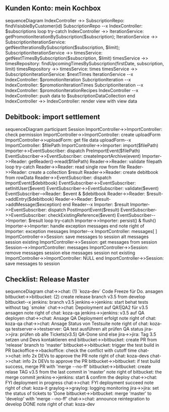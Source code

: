 
## Kunden Konto: mein Kochbox
<div class="mermaid">
sequenceDiagram
    IndexController ->> SubscriptionRepo: findVisisbleByCustomer(id)
    SubscriptionRepo --x IndexController: $subscriptions
    loop try-catch
        IndexController ->> IterationService: getPromotionIterationBySubscription($subscription);
        IterationService ->> SubscriptionIterationService: getNextIterationsBySubscription($subscription, $limit);
        SubscriptionIterationService ->> timesService: getNextTimesBySubscription($subscription, $limit)
        timesService ->> timesRepository: findUpcomingTimesBySubscription(firstDate, subscription, limit)
        timesRepository ->> timesService: times
        timesService ->> SubscriptionIterationService: $nextTimes
        IterationService --x IndexController: $promotionIteration
        SubcriptionIteration --x IndexController: $promotionIterationTimes
        SubcriptionIteration --x IndexController: $promotionIterationRecipes
        IndexController --x IndexController: push data to $subscriptionDataCollection
    end
    IndexController ->> IndexController: render view with view data

</div>


## Debitbook: import settlement
<div class="mermaid">
sequenceDiagram
    participant Session
    ImportController->>ImportController: check permission
    ImportController->>ImportController: create uploadForm
    ImportController->>uploadForm: get file data
    uploadForm--x ImportController: $filePath
    ImportController->>Importer: import($filePath)
    Importer->>EventSubscriber: dispatch PreImportEvent($filePath)
    EventSubscriber->>EventSubscriber: createImportArchive(event)
    Importer->>Reader: getReader()->read($filePath)
    Reader->>Reader: validate filepath
    loop try-catch
        Reader->>Reader: read single row from file
        Reader->>Reader: create a collection $result
        Reader->>Reader: create debitbook from rowData
        Reader->>EventSubscriber: dispatch ImportEvent($debitbook)
        EventSubscriber->>EventSubscriber: setInitUser($event)
        EventSubscriber->>EventSubscriber: validate($event)
        EventSubscriber-->Reader: $event & $debitbook
        Reader->>Reader: $result->addEntry($debitbook)
        Reader->>Reader: $result->addMessage($exception)
    end
    Reader--x Importer:  $result
    Importer->>EventSubscriber: dispatch PostImportEvent($result)
    EventSubscriber->>EventSubscriber: checkExistingReference($event)
    EventSubscriber-->Importer: $result
    loop try-catch
        Importer->>Importer: persist() & flush()
        Importer->>Importer: handle exception messages
    end
    note right of Importer: exception messages
    Importer--x ImportController: messages[ ]
    ImportController->>Session: save messages to session
    alt messages session existing
        ImportController->>Session: get messages from session
        Session-->>ImportController: messages
        ImportController->>Session: remove messages session
    else messages session not existing
        ImportController->>ImportController: NULL
    end
    ImportController->>Session: save messages to session
</div>

## Checklist: Release Master
<div class="mermaid">
sequenceDiagram
    chat->>chat: (1) `koza-dev` Code Freeze für Do. ansagen
    bitbucket->>bitbucket: (2) create release branch v3.5 from develop
    bitbucket--x jenkins: branch v3.5
    jenkins->>jenkins: start behat tests without tag `smoke`
    chat->>chat: Depoloyment auf QA1|QA2 für v3.5 ansagen
    note right of chat: koza-qa
    jenkins->>jenkins: v3.5 auf QA deployen
    chat->>chat: Ansage QA Deployment erfolgt
    note right of chat: koza-qa
    chat->>chat: Ansage Status von Testsuite
    note right of chat: koza-qa
    testserver->>testserver: QA test ausführen
    alt prüfen QA status
        jira->>jira: prüfen ob alle Tickets(v3.5) QA-Done sind
    else
        jira->>jira: Tag 3.5 setzen und Devs kontaktieren
    end
    bitbucket->>bitbucket: create PR from 'release' branch to 'master'
    bitbucket->>bitbucket: trigger the test build in PR
    backoffice->>backoffice: check the conflict with cutoff time
    chat->>chat: info 2x DEVs to approve the PR
    note right of chat: koza-devs
    chat->>chat: info 2x DEVs to approve the PR
    bitbucket->>bitbucket: if test build success, merge PR with 'merge --no-ff'
    bitbucket->>bitbucket: create relase TAG v3.5 from the last commit in 'master'
    note right of bitbucket: the merge commit
    jenkins->>jenkins: start & confirm the deploy
    chat->>chat: FYI deployment in progress
    chat->>chat: FYI deployment succeed
    note right of chat: koza-it
    graylog->>graylog: logging monitoring
    jira->>jira: set the status of tickets to 'Done
    bitbucket->>bitbucket: merge 'master' to 'develop' with 'merge --no-ff'
    chat->>chat: announce reintegration to develop DONE
    note right of chat: koza-dev

    
</div>